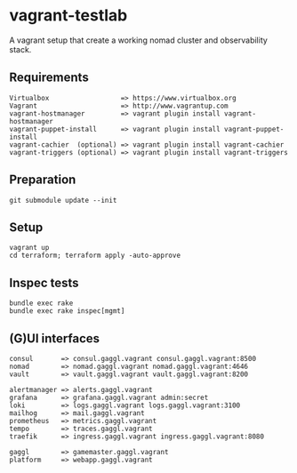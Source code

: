 #  vagrant-testlab

A vagrant setup that create a working nomad cluster and observability stack.

## Requirements
    Virtualbox                  => https://www.virtualbox.org
    Vagrant                     => http://www.vagrantup.com
    vagrant-hostmanager         => vagrant plugin install vagrant-hostmanager
    vagrant-puppet-install      => vagrant plugin install vagrant-puppet-install
    vagrant-cachier  (optional) => vagrant plugin install vagrant-cachier
    vagrant-triggers (optional) => vagrant plugin install vagrant-triggers
    
## Preparation
    git submodule update --init
    
## Setup
    vagrant up
    cd terraform; terraform apply -auto-approve

## Inspec tests

    bundle exec rake
    bundle exec rake inspec[mgmt] 

## (G)UI interfaces

    consul       => consul.gaggl.vagrant consul.gaggl.vagrant:8500
    nomad        => nomad.gaggl.vagrant nomad.gaggl.vagrant:4646
    vault        => vault.gaggl.vagrant vault.gaggl.vagrant:8200

    alertmanager => alerts.gaggl.vagrant
    grafana      => grafana.gaggl.vagrant admin:secret
    loki         => logs.gaggl.vagrant logs.gaggl.vagrant:3100
    mailhog      => mail.gaggl.vagrant
    prometheus   => metrics.gaggl.vagrant
    tempo        => traces.gaggl.vagrant
    traefik      => ingress.gaggl.vagrant ingress.gaggl.vagrant:8080
    
    gaggl        => gamemaster.gaggl.vagrant
    platform     => webapp.gaggl.vagrant
